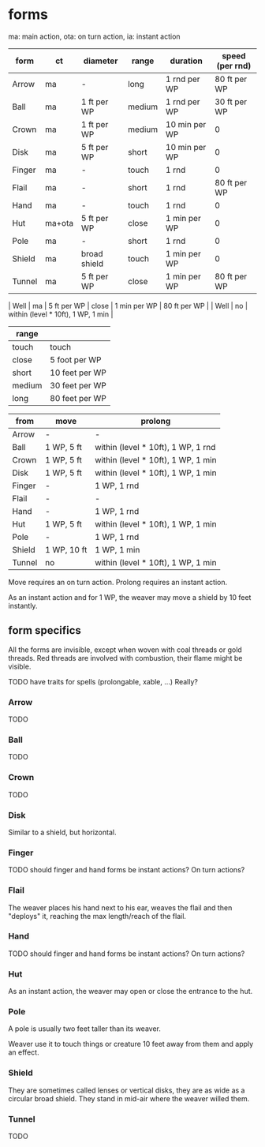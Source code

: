 
# forms

ma: main action, ota: on turn action, ia: instant action

| form   | ct     | diameter     | range  | duration      | speed (per rnd) |
|--------|--------|--------------|--------|---------------|-----------------|
| Arrow  | ma     | -            | long   | 1 rnd per WP  | 80 ft per WP    |
| Ball   | ma     | 1 ft per WP  | medium | 1 rnd per WP  | 30 ft per WP    |
| Crown  | ma     | 1 ft per WP  | medium | 10 min per WP | 0               |
| Disk   | ma     | 5 ft per WP  | short  | 10 min per WP | 0               |
| Finger | ma     | -            | touch  | 1 rnd         | 0               |
| Flail  | ma     | -            | short  | 1 rnd         | 80 ft per WP    |
| Hand   | ma     | -            | touch  | 1 rnd         | 0               |
| Hut    | ma+ota | 5 ft per WP  | close  | 1 min per WP  | 0               |
| Pole   | ma     | -            | short  | 1 rnd         | 0               |
| Shield | ma     | broad shield | touch  | 1 min per WP  | 0               |
| Tunnel | ma     | 5 ft per WP  | close  | 1 min per WP  | 80 ft per WP    |

| Well   | ma     | 5 ft per WP  | close  | 1 min per WP  | 80 ft per WP    |
| Well   | no          | within (level * 10ft), 1 WP, 1 min |

| range   |                |
|---------|----------------|
| touch	  | touch          |
| close	  | 5 foot per WP  |
| short	  | 10 feet per WP |
| medium  | 30 feet per WP |
| long    | 80 feet per WP |

| from   | move        | prolong                            |
|--------|-------------|------------------------------------|
| Arrow  | -           | -                                  |
| Ball   | 1 WP, 5 ft  | within (level * 10ft), 1 WP, 1 rnd |
| Crown  | 1 WP, 5 ft  | within (level * 10ft), 1 WP, 1 min |
| Disk   | 1 WP, 5 ft  | within (level * 10ft), 1 WP, 1 min |
| Finger | -           | 1 WP, 1 rnd                        |
| Flail  | -           | -                                  |
| Hand   | -           | 1 WP, 1 rnd                        |
| Hut    | 1 WP, 5 ft  | within (level * 10ft), 1 WP, 1 min |
| Pole   | -           | 1 WP, 1 rnd                        |
| Shield | 1 WP, 10 ft | 1 WP, 1 min                        |
| Tunnel | no          | within (level * 10ft), 1 WP, 1 min |

Move requires an on turn action. Prolong requires an instant action.

As an instant action and for 1 WP, the weaver may move a shield by 10 feet instantly.



## form specifics

All the forms are invisible, except when woven with coal threads or gold threads. Red threads are involved with combustion, their flame might be visible.

TODO have traits for spells (prolongable, xable, ...) Really?


### Arrow

TODO


### Ball

TODO


### Crown

TODO


### Disk

Similar to a shield, but horizontal.


### Finger

TODO should finger and hand forms be instant actions? On turn actions?


### Flail

The weaver places his hand next to his ear, weaves the flail and then "deploys" it, reaching the max length/reach of the flail.


### Hand

TODO should finger and hand forms be instant actions? On turn actions?


### Hut

As an instant action, the weaver may open or close the entrance to the hut.


### Pole

A pole is usually two feet taller than its weaver.

Weaver use it to touch things or creature 10 feet away from them and apply an effect.


### Shield

They are sometimes called lenses or vertical disks, they are as wide as a circular broad shield. They stand in mid-air where the weaver willed them.


### Tunnel

TODO

